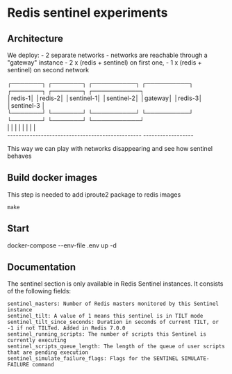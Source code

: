 # Redis sentinel experiments

## Architecture

We deploy:
    - 2 separate networks
    - networks are reachable through a "gateway" instance
    - 2 x (redis + sentinel) on first one, 
    - 1 x (redis + sentinel) on second network

  ┌───────┐ ┌───────┐ ┌──────────┐ ┌──────────┐   ┌───────┐ ┌───────┐  ┌───────────┐    
  │redis-1│ │redis-2│ │sentinel-1│ │sentinel-2│   │gateway│ │redis-3│  │sentinel-3 │    
  └───────┘ └───────┘ └──────────┘ └──────────┘   └───────┘ └───────┘  └───────────┘    
     |         |           |            |           |   |       |        |              
     ------------------------------------------------   ------------------              

This way we can play with networks disappearing and see how sentinel behaves

## Build docker images

This step is needed to add iproute2 package to redis images

    make

## Start

docker-compose --env-file .env up -d

## Documentation

The sentinel section is only available in Redis Sentinel instances. It consists of the following fields:

    sentinel_masters: Number of Redis masters monitored by this Sentinel instance
    sentinel_tilt: A value of 1 means this sentinel is in TILT mode
    sentinel_tilt_since_seconds: Duration in seconds of current TILT, or -1 if not TILTed. Added in Redis 7.0.0
    sentinel_running_scripts: The number of scripts this Sentinel is currently executing
    sentinel_scripts_queue_length: The length of the queue of user scripts that are pending execution
    sentinel_simulate_failure_flags: Flags for the SENTINEL SIMULATE-FAILURE command
